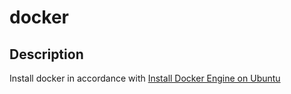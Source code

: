
# docker

## Description

Install docker in accordance with [Install Docker Engine on
Ubuntu](https://docs.docker.com/engine/install/ubuntu/)